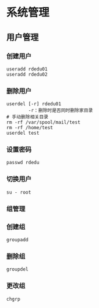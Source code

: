 # 系统管理

## 用户管理

### 创建用户

```shell
useradd rdedu01
useradd rdedu02
```

### 删除用户

```shell
userdel [-r] rdedu01
        -r：删除时是否同时删除家目录
# 手动删除相关目录
rm -rf /var/spool/mail/test
rm -rf /home/test
userdel test
```

### 设置密码

```shell
passwd rdedu
```

### 切换用户

```shell
su - root
```

### 组管理

### 创建组

```shell
groupadd
```

### 删除组

```shell
groupdel
```

### 更改组

```shell
chgrp
```
